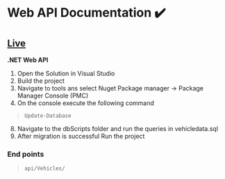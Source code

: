 # Web API Documentation ✔️
## [Live](https://carjam.azurewebsites.net/)

 **.NET Web API** 
1. Open the Solution in Visual Studio
3. Build the project
5. Navigate to tools ans select Nuget Package manager -> Package Manager Console (PMC)
7. On the console execute the following command 
>     Update-Database
8. Navigate to the dbScripts folder and run the queries in vehicledata.sql  
9. After migration is successful Run the project

### End points
>     api/Vehicles/




